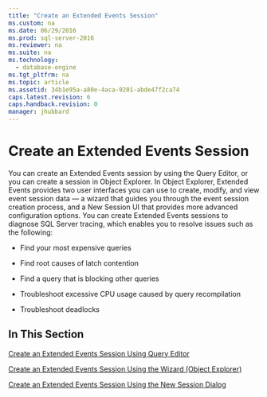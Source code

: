 ```yaml
---
title: "Create an Extended Events Session"
ms.custom: na
ms.date: 06/29/2016
ms.prod: sql-server-2016
ms.reviewer: na
ms.suite: na
ms.technology: 
  - database-engine
ms.tgt_pltfrm: na
ms.topic: article
ms.assetid: 34b1e95a-a80e-4aca-9201-abde47f2ca74
caps.latest.revision: 6
caps.handback.revision: 0
manager: jhubbard
---
```

# Create an Extended Events Session
You can create an Extended Events session by using the Query Editor, or you can create a session in Object Explorer. In Object Explorer, Extended Events provides two user interfaces you can use to create, modify, and view event session data — a wizard that guides you through the event session creation process, and a New Session UI that provides more advanced configuration options. You can create Extended Events sessions to diagnose SQL Server tracing, which enables you to resolve issues such as the following:  
  
-   Find your most expensive queries  
  
-   Find root causes of latch contention  
  
-   Find a query that is blocking other queries  
  
-   Troubleshoot excessive CPU usage caused by query recompilation  
  
-   Troubleshoot deadlocks  
  
## In This Section  
 [Create an Extended Events Session Using Query Editor](../../Topics/TopicNameNotContainA/Create-an-Extended-Events-Session-Using-Query-Editor.md)  
  
 [Create an Extended Events Session Using the Wizard (Object Explorer)](../../Topics/TopicNameNotContainA/Create-an-Extended-Events-Session-Using-the-Wizard--Object-Explorer-.md)  
  
 [Create an Extended Events Session Using the New Session Dialog](../../Topics/TopicNameNotContainA/Create-an-Extended-Events-Session-Using-the-New-Session-Dialog.md)